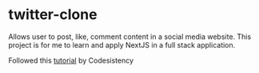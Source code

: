 # twitter-clone
Allows user to post, like, comment content in a social media website.
This project is for me to learn and apply NextJS in a full stack application.

Followed this [tutorial](https://youtu.be/vUYopHWOURg?si=BqAHz86toZ4Tzx6E) by Codesistency
